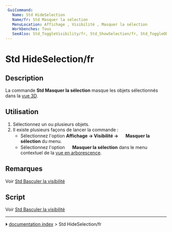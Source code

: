 ```yaml
---
 GuiCommand:
   Name: Std HideSelection
   Name/fr: Std Masquer la sélection
   MenuLocation: Affichage , Visibilité , Masquer la sélection
   Workbenches: Tous
   SeeAlso: Std_ToggleVisibility/fr, Std_ShowSelection/fr, Std_ToggleObjects/fr, Std_ShowObjects/fr, Std_HideObjects/fr
---
```


# Std HideSelection/fr

## Description

La commande **Std Masquer la sélection** masque les objets sélectionnés dans la [vue 3D](3D_view/fr.md).



## Utilisation

1.  Sélectionnez un ou plusieurs objets.
2.  Il existe plusieurs façons de lancer la commande :
    -   Sélectionnez l\'option **Affichage → Visibilité → <img src="images/Std_HideSelection.svg" width=16px> Masquer la sélection** du menu.
    -   Sélectionnez l\'option **<img src="images/Std_HideSelection.svg" width=16px> Masquer la sélection** dans le menu contextuel de la [vue en arborescence](Tree_view/fr.md).



## Remarques

Voir [Std Basculer la visibilité](Std_ToggleVisibility/fr#Remarques.md)



## Script

Voir [Std Basculer la visibilité](Std_ToggleVisibility/fr#Script.md)



---
⏵ [documentation index](../README.md) > Std HideSelection/fr
